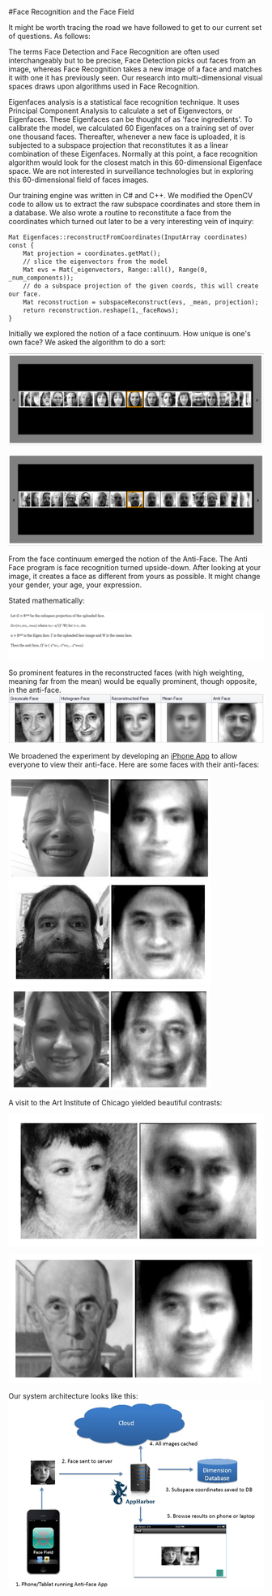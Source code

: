 #Face Recognition and the Face Field   

It might be worth tracing the road we have followed to get to our current set of questions. As follows:   

The terms Face Detection and Face Recognition are often used interchangeably but to be precise, Face Detection picks out faces from an image, whereas Face Recognition takes a new image of a face and matches it with one it has previously seen. Our research into multi-dimensional visual spaces draws upon algorithms used in Face Recognition.

Eigenfaces analysis is a statistical face recognition technique. It uses Principal Component Analysis to calculate a set of Eigenvectors, or Eigenfaces. These Eigenfaces can be thought of as 'face ingredients'. To calibrate the model, we calculated 60 Eigenfaces on a training set of over one thousand faces. Thereafter, whenever a new face is uploaded, it is subjected to a subspace projection that reconstitutes it as a linear combination of these Eigenfaces. Normally at this point, a face recognition algorithm would look for the closest match in this 60-dimensional Eigenface space. We are not interested in surveillance technologies but in exploring this 60-dimensional field of faces images.   

Our training engine was written in C# and C++. We modified the OpenCV code to allow us to extract the raw subspace coordinates and store them in a database. We also wrote a routine to reconstitute a face from the coordinates which turned out later to be a very interesting vein of inquiry:   

```
Mat Eigenfaces::reconstructFromCoordinates(InputArray coordinates) const {   
    Mat projection = coordinates.getMat();   
    // slice the eigenvectors from the model   
    Mat evs = Mat(_eigenvectors, Range::all(), Range(0, _num_components));  
    // do a subspace projection of the given coords, this will create our face. 
    Mat reconstruction = subspaceReconstruct(evs, _mean, projection);   
    return reconstruction.reshape(1,_faceRows);   
}   

```

Initially we explored the notion of a face continuum. How unique is one's own face? We asked the algorithm to do a sort:

![Spectrum 1](../project_images/spectrum1.png?raw=true)

![Spectrum 2](../project_images/Spectrum2.png?raw=true)

From the face continuum emerged the notion of the Anti-Face. The Anti Face program is face recognition turned upside-down. After looking at your image, it creates a face as different from yours as possible. It might change your gender, your age, your expression. 

Stated mathematically:   

![math](../project_images/math2.png?raw=true)

So prominent features in the reconstructed faces (with high weighting, meaning far from the mean) would be equally prominent, though opposite, in the anti-face.
![Example](../project_images/gandhi.png?raw=true)

We broadened the experiment by developing an <a href="https://itunes.apple.com/us/app/anti-face/id690376775">iPhone App</a> to allow everyone to view their anti-face. Here are some faces with their anti-faces:

<img src="../project_images/MrsX.png" style="width: 400px;"/>

<img src="../project_images/bread.png" style="width: 400px;"/>

<img src="../project_images/MrsY.png" style="width: 400px;"/>


A visit to the Art Institute of Chicago yielded beautiful contrasts:

![antiface4](../project_images/RedRidingHood.png?raw=true)

![antiface5](../project_images/gothic.png?raw=true)

Our system architecture looks like this:
![architecture](../project_images/arch.jpg?raw=true)


